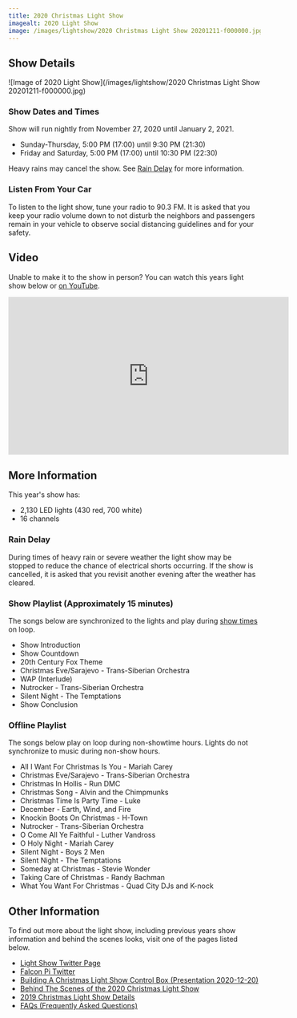 ```yaml
---
title: 2020 Christmas Light Show
imagealt: 2020 Light Show
image: /images/lightshow/2020 Christmas Light Show 20201211-f000000.jpg
---
```


## Show Details

![Image of 2020 Light Show](/images/lightshow/2020 Christmas Light Show 20201211-f000000.jpg)

### Show Dates and Times

Show will run nightly from November 27, 2020 until January 2, 2021.

* Sunday-Thursday, 5:00 PM (17:00) until 9:30 PM (21:30)
* Friday and Saturday, 5:00 PM (17:00) until 10:30 PM (22:30)

Heavy rains may cancel the show. See [Rain Delay](#rain-delay) for more information.

### Listen From Your Car

To listen to the light show, tune your radio to 90.3 FM.
It is asked that you keep your radio volume down to not disturb the neighbors and
passengers remain in your vehicle to observe social distancing guidelines and for your safety.

## Video

Unable to make it to the show in person?
You can watch this years light show below or
<a href="https://www.youtube.com/watch?v=fs6Lx8ySL9Y&feature=youtu.be" target="_blank">on YouTube</a>.

<iframe width="560" height="315" src="https://www.youtube.com/embed/fs6Lx8ySL9Y" frameborder="0"
allow="accelerometer; autoplay; clipboard-write; encrypted-media; gyroscope; picture-in-picture" allowfullscreen>
</iframe>

## More Information

This year's show has:

* 2,130 LED lights (430 red, 700 white)
* 16 channels

### Rain Delay

During times of heavy rain or severe weather the light show may be stopped to reduce the
chance of electrical shorts occurring. If the show is cancelled, it is asked that you revisit
another evening after the weather has cleared.

### Show Playlist (Approximately 15 minutes)

The songs below are synchronized to the lights and play during [show times](#show-times-and-dates) on loop.

* Show Introduction
* Show Countdown
* 20th Century Fox Theme
* Christmas Eve/Sarajevo - Trans-Siberian Orchestra
* WAP (Interlude)
* Nutrocker - Trans-Siberian Orchestra
* Silent Night - The Temptations
* Show Conclusion

### Offline Playlist

The songs below play on loop during non-showtime hours. Lights do not synchronize to music during
non-show hours.

* All I Want For Christmas Is You - Mariah Carey
* Christmas Eve/Sarajevo - Trans-Siberian Orchestra
* Christmas In Hollis - Run DMC
* Christmas Song - Alvin and the Chimpmunks
* Christmas Time Is Party Time - Luke
* December - Earth, Wind, and Fire
* Knockin Boots On Christmas - H-Town
* Nutrocker - Trans-Siberian Orchestra
* O Come All Ye Faithful - Luther Vandross
* O Holy Night - Mariah Carey
* Silent Night - Boys 2 Men
* Silent Night - The Temptations
* Someday at Christmas - Stevie Wonder
* Taking Care of Christmas - Randy Bachman
* What You Want For Christmas - Quad City DJs and K-nock

## Other Information

To find out more about the light show, including previous years show information and behind the 
scenes looks, visit one of the pages listed below.

* <a href="https://twitter.com/hplightshow" target="_blank">Light Show Twitter Page</a>
* [Falcon Pi Twitter](/projects/falcon-pi-twitter)
* [Building A Christmas Light Show Control Box (Presentation 2020-12-20)](/projects/christmas-light-show/presentation20201220)
* [Behind The Scenes of the 2020 Christmas Light Show](https://www.youtube.com/watch?v=5sm_wmnRPDs)
* [2019 Christmas Light Show Details](/projects/christmas-light-show/2019christmas)
* [FAQs (Frequently Asked Questions)](/projects/christmas-light-show/faq)
